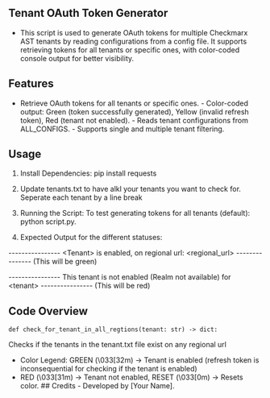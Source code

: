 ## Tenant OAuth Token Generator 
- This script is used to generate OAuth tokens for multiple Checkmarx AST tenants by reading configurations from a config file. It supports retrieving tokens for all tenants or specific ones, with color-coded console output for better visibility. 

## Features 
- Retrieve OAuth tokens for all tenants or specific ones. - Color-coded output: Green (token successfully generated), Yellow (invalid refresh token), Red (tenant not enabled). - Reads tenant configurations from ALL_CONFIGS. - Supports single and multiple tenant filtering.

## Usage 

1) Install Dependencies: 
pip install requests 

2) Update tenants.txt to have alkl your tenants you want to check for. Seperate each tenant by a line break

3) Running the Script: To test generating tokens for all tenants (default): python script.py. 

4) Expected Output for the different statuses: 

---------------- \<Tenant> is enabled, on regional url: \<regional_url> --------------- (This will be green)

---------------- This tenant is not enabled (Realm not available) for \<tenant> ---------------- (This will be red)

## Code Overview 
``` 
def check_for_tenant_in_all_regtions(tenant: str) -> dict:
```
Checks if the tenants in the tenant.txt file exist on any regional url

- Color Legend: GREEN (\033[32m) → Tenant is enabled (refresh token is inconsequential for checking if the tenant is enabled) 
- RED (\033[31m) → Tenant not enabled, RESET (\033[0m) → Resets color. ## Credits - Developed by [Your Name].
